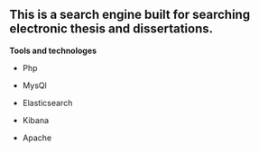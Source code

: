 ## This is a search engine built for searching electronic thesis and dissertations.

**Tools and technologes** 

   - Php
     
   - MysQl
     
   - Elasticsearch
     
   - Kibana
     
   - Apache 
